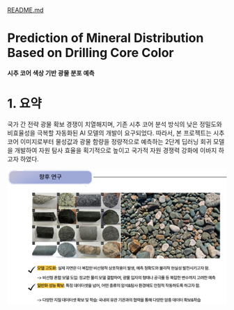 [README.md](https://github.com/user-attachments/files/21564783/README.md)
# **Prediction of Mineral Distribution Based on Drilling Core Color**
**시추 코어 색상 기반 광물 분포 예측**

# 1. 요약
국가 간 전략 광물 확보 경쟁이 치열해지며, 기존 시추 코어 분석 방식의 낮은 정밀도와 비효율성을 극복할 자동화된 AI 모델의 개발이 요구되었다. 따라서, 본 프로젝트는 시추 코어 이미지로부터 물성값과 광물 함량을 정량적으로 예측하는 2단계 딥러닝 회귀 모델을 개발하여 자원 탐사 효율을 획기적으로 높이고 국가적 자원 경쟁력 강화에 이바지 하고자 하였다.

![향후 연구](https://github.com/JungJiSung377/-ACK2025_Mineral_distribution_prediction/blob/main/image.png)
